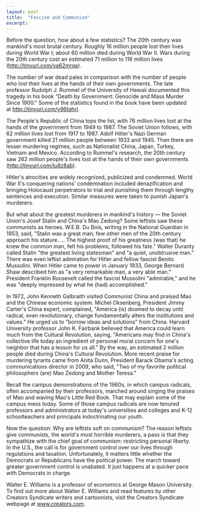 ```yaml
---
layout: post
title:  "Fascism and Communism"
excerpt:
---
```




Before the question, how about a few statistics? The 20th century was mankind's most brutal century. Roughly 16 million people lost their lives during World War I; about 60 million died during World War II. Wars during the 20th century cost an estimated 71 million to 116 million lives (http://tinyurl.com/ya62mrqa).

The number of war dead pales in comparison with the number of people who lost their lives at the hands of their own governments. The late professor Rudolph J. Rummel of the University of Hawaii documented this tragedy in his book "Death by Government: Genocide and Mass Murder Since 1900." Some of the statistics found in the book have been updated at http://tinyurl.com/y96tqhrl.

The People's Republic of China tops the list, with 76 million lives lost at the hands of the government from 1949 to 1987. The Soviet Union follows, with 62 million lives lost from 1917 to 1987. Adolf Hitler's Nazi German government killed 21 million people between 1933 and 1945. Then there are lesser murdering regimes, such as Nationalist China, Japan, Turkey, Vietnam and Mexico. According to Rummel's research, the 20th century saw 262 million people's lives lost at the hands of their own governments (http://tinyurl.com/lu8z8ab).

Hitler's atrocities are widely recognized, publicized and condemned. World War II's conquering nations' condemnation included denazification and bringing Holocaust perpetrators to trial and punishing them through lengthy sentences and execution. Similar measures were taken to punish Japan's murderers.

But what about the greatest murderers in mankind's history — the Soviet Union's Josef Stalin and China's Mao Zedong? Some leftists saw these communists as heroes. W.E.B. Du Bois, writing in the National Guardian in 1953, said, "Stalin was a great man; few other men of the 20th century approach his stature. ... The highest proof of his greatness (was that) he knew the common man, felt his problems, followed his fate." Walter Duranty called Stalin "the greatest living statesman" and "a quiet, unobtrusive man." There was even leftist admiration for Hitler and fellow fascist Benito Mussolini. When Hitler came to power in January 1933, George Bernard Shaw described him as "a very remarkable man, a very able man." President Franklin Roosevelt called the fascist Mussolini "admirable," and he was "deeply impressed by what he (had) accomplished."



In 1972, John Kenneth Galbraith visited Communist China and praised Mao and the Chinese economic system. Michel Oksenberg, President Jimmy Carter's China expert, complained, "America (is) doomed to decay until radical, even revolutionary, change fundamentally alters the institutions and values." He urged us to "borrow ideas and solutions" from China. Harvard University professor John K. Fairbank believed that America could learn much from the Cultural Revolution, saying, "Americans may find in China's collective life today an ingredient of personal moral concern for one's neighbor that has a lesson for us all." By the way, an estimated 2 million people died during China's Cultural Revolution. More recent praise for murdering tyrants came from Anita Dunn, President Barack Obama's acting communications director in 2009, who said, "Two of my favorite political philosophers (are) Mao Zedong and Mother Teresa."

Recall the campus demonstrations of the 1960s, in which campus radicals, often accompanied by their professors, marched around singing the praises of Mao and waving Mao's Little Red Book. That may explain some of the campus mess today. Some of those campus radicals are now tenured professors and administrators at today's universities and colleges and K-12 schoolteachers and principals indoctrinating our youth.

Now the question: Why are leftists soft on communism? The reason leftists give communists, the world's most horrible murderers, a pass is that they sympathize with the chief goal of communism: restricting personal liberty. In the U.S., the call is for government control over our lives through regulations and taxation. Unfortunately, it matters little whether the Democrats or Republicans have the political power. The march toward greater government control is unabated. It just happens at a quicker pace with Democrats in charge.

Walter E. Williams is a professor of economics at George Mason University. To find out more about Walter E. Williams and read features by other Creators Syndicate writers and cartoonists, visit the Creators Syndicate webpage at www.creators.com.
